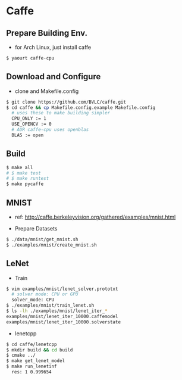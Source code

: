 # Caffe

## Prepare Building Env.
- for Arch Linux, just install caffe
```sh
$ yaourt caffe-cpu
```
 
## Download and Configure
- clone and Makefile.config
```sh
$ git clone https://github.com/BVLC/caffe.git
$ cd caffe && cp Makefile.config.example Makefile.config
  # uses these to make building simpler
  CPU_ONLY := 1
  USE_OPENCV := 0
  # AUR caffe-cpu uses openblas
  BLAS := open
```

## Build
```sh
$ make all
# $ make test
# $ make runtest
$ make pycaffe
```

## MNIST
- ref: http://caffe.berkeleyvision.org/gathered/examples/mnist.html

- Prepare Datasets
```sh
$ ./data/mnist/get_mnist.sh
$ ./examples/mnist/create_mnist.sh
```

## LeNet
- Train
```sh
$ vim examples/mnist/lenet_solver.prototxt
  # solver mode: CPU or GPU
  solver_mode: CPU
$ ./examples/mnist/train_lenet.sh
$ ls -lh ./examples/mnist/lenet_iter_*
examples/mnist/lenet_iter_10000.caffemodel
examples/mnist/lenet_iter_10000.solverstate
```

- lenetcpp
```sh
$ cd caffe/lenetcpp
$ mkdir build && cd build
$ cmake ../
$ make get_lenet_model
$ make run_lenetinf
  res: 1 0.999654
```

